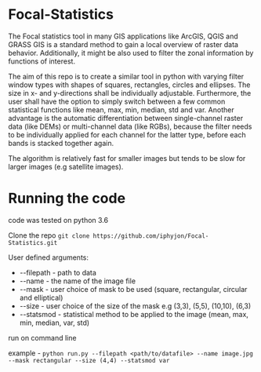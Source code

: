# Focal-Statistics
The Focal statistics tool in many GIS applications like ArcGIS, QGIS and GRASS GIS is a standard method to gain a local overview of raster data behavior. Additionally, it might be also used to filter the zonal information by functions of interest.

The aim of this repo is to create a similar tool in python with varying filter window types with shapes of squares, rectangles, circles and ellipses. The size in x- and y-directions shall be individually adjustable. Furthermore, the user shall have the option to simply switch between a few common statistical functions like mean, max, min, median, std and var. Another advantage is the automatic differentiation between single-channel raster data (like DEMs) or multi-channel data (like RGBs), because the filter needs to be individually applied for each channel for the latter type, before each bands is stacked together again.

The algorithm is relatively fast for smaller images but tends to be slow for larger images (e.g satellite images).

# Running the code
code was tested on python 3.6 

Clone the repo 
`git clone https://github.com/iphyjon/Focal-Statistics.git`


User defined arguments: 

  -  --filepath - path to data
  -  --name - the name of the image file
  -  --mask - user choice of mask to be used (square, rectangular, circular and elliptical)
  -  --size - user choice of the size of the mask e.g (3,3), (5,5), (10,10), (6,3)
  -  --statsmod - statistical method to be applied to the image (mean, max, min, median, var, std)

run on command line 

example - `python run.py --filepath <path/to/datafile> --name image.jpg --mask rectangular --size (4,4) --statsmod var `
